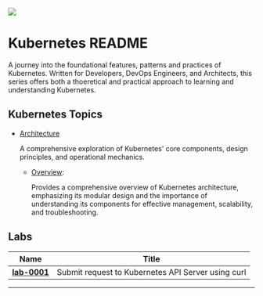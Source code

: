![](https://github.com/user-attachments/assets/cf138ac0-aaea-4f66-a1dd-57f8aeceb07b)

# Kubernetes README

A journey into the foundational features, patterns and practices of Kubernetes. Written for Developers, DevOps Engineers, and Architects, this series offers both a thoeretical and practical approach to learning and understanding Kubernetes.

## Kubernetes Topics

- [Architecture](./architecture)

  A comprehensive exploration of Kubernetes' core components, design principles, and operational mechanics.

  - [Overview](./architecture/architecture-overview.md):

    Provides a comprehensive overview of Kubernetes architecture, emphasizing its modular design and the importance of understanding its components for effective management, scalability, and troubleshooting.

## Labs

| Name | Title |
| ---- | ----------- |
| **[lab-0001](./labs/lab-0001.md)** | Submit request to Kubernetes API Server using curl |

---
